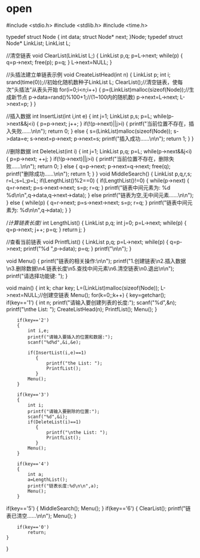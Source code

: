 open
====
#include <stdio.h>
#include <stdlib.h>
#include <time.h>

typedef struct Node
{
    int data;
    struct Node* next;
}Node;
typedef struct Node* LinkList;
LinkList L;

//清空链表
void ClearList(LinkList L;)
{
    LinkList p,q;
    p=L->next;
    while(p)
    {
        q=p->next;
        free(p);
        p=q;
    }
    L->next=NULL;
}

//头插法建立单链表示例
void CreateListHead(int n)
{
    LinkList p;
    int i;
    srand(time(0));//初始化随机数种子LinkList L;
    ClearList();//清空链表，使每次“头插法”从表头开始
    for(i=0;i<n;i++)
    {
        p=(LinkList)malloc(sizeof(Node));//生成新节点
        p->data=rand()%100+1;//(1~100内的随机数)
        p->next=L->next;
        L->next=p;
    }
}

//插入数据
int InsertList(int i,int e)
{
    int j=1;
    LinkList p,s;
    p=L;
    while(p->next&&j<i)
    {
        p=p->next;
        j++;
    }
    if(!(p->next)||j>i)
    {
        printf("当前位置不存在，插入失败......\n\n");
        return 0;
    }
    else
    {
        s=(LinkList)malloc(sizeof(Node));
        s->data=e;
        s->next=p->next;
        p->next=s;
        printf("插入成功......\n\n");
        return 1;
    }
}

//删除数据
int DeleteList(int i)
{
    int j=1;
    LinkList p,q;
    p=L;
    while(p->next&&j<i)
    {
        p=p->next;
        ++j;
    }
    if(!(p->next)||j>i)
    {
        printf("当前位置不存在，删除失败......\n\n");
        return 0;
    }
    else
    {
        q=p->next;
        p->next=q->next;
        free(q);
        printf("删除成功......\n\n");
        return 1;
    }
}
void MiddleSearch()
{
LinkList p,q,r,s;
r=L;s=L;p=L;
if(LengthList()%2==0)
    {
        if(LengthList()!=0)
        {
            while(p->next)
            {
                q=r->next;
                p=s->next->next;
                s=p;
                r=q;
            }
            printf("链表中间元素为: %d %d\n\n",q->data,q->next->data);
        }
        else
            printf("链表为空,无中间元素......\n\n");
    }
else
    {
        while(p)
        {
            q=r->next;
            p=s->next->next;
            s=p;
            r=q;
        }
printf("链表中间元素为: %d\n\n",q->data);
    }
    }

/*计算链表长度*/
int LengthList()
{
    LinkList p,q;
    int j=0;
    p=L->next;
    while(p)
    {
        q=p->next;
        j++;
        p=q;
    }
    return j;
}


//查看当前链表
void PrintfList()
{
    LinkList p,q;
    p=L->next;
    while(p)
    {
        q=p->next;
        printf("%d ",p->data);
        p=q;
    }
    printf("\n\n");
}

void Menu()
{
    printf("链表的相关操作:\n\n");
    printf("1.创建链表\n2.插入数据\n3.删除数据\n4.链表长度\n5.查找中间元素\n6.清空链表\n0.退出\n\n");
  printf("请选择功能键: ");
}

void main()
{
    int k;
    char key;
    L=(LinkList)malloc(sizeof(Node));
    L->next=NULL;//创建空链表
    Menu();
    for(k=0;;k++)
    {
        key=getchar();
        if(key=='1')
        {
            int n;
            printf("请输入要创建列表的长度:");
            scanf("%d",&n);
            printf("\nthe List: ");
            CreateListHead(n);
            PrintfList();
            Menu();
        }

        if(key=='2')
        {
            int i,e;
            printf("请输入要插入的位置和数据:");
            scanf("%d%d",&i,&e);

            if(InsertList(i,e)==1)
               {
                   printf("the List: ");
                   PrintfList();
               }
            Menu();
        }

        if(key=='3')
        {
            int i;
            printf("请输入要删除的位置:");
            scanf("%d",&i);
            if(DeleteList(i)==1)
               {
                   printf("\nthe List: ");
                   PrintfList();
               }
            Menu();
        }

        if(key=='4')
        {
            int a;
            a=LengthList();
            printf("链表长度:%d\n\n",a);
            Menu();
        }
if(key=='5')
{
    MiddleSearch();
    Menu();
}
        if(key=='6')
        {
            ClearList();
            printf("链表已清空......\n\n");
            Menu();
        }

        if(key=='0')
            return;
	}
}
